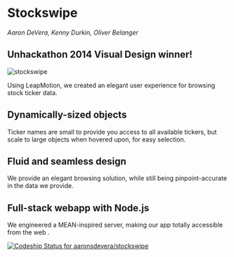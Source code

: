 Stockswipe
==========
*Aaron DeVera, Kenny Durkin, Oliver Belanger*


## Unhackathon 2014 Visual Design winner!

![stockswipe](https://raw.githubusercontent.com/aaronsdevera/stockswipe/master/assets/Screen%20Shot%202014-09-21%20at%201.22.46%20PM.png)


Using LeapMotion, we created an elegant user experience for browsing stock ticker data.
## Dynamically-sized objects
Ticker names are small to provide you access to all available tickers, but scale to large objects when hovered upon, for easy selection.
## Fluid and seamless design
We provide an elegant browsing solution, while still being pinpoint-accurate in the data we provide.
## Full-stack webapp with Node.js
We engineered a MEAN-inspired server, making our app totally accessible from the web .


[ ![Codeship Status for aaronsdevera/stockswipe](https://www.codeship.io/projects/78077cf0-248e-0132-93e6-7624bba0d230/status)](https://www.codeship.io/projects/36910)
